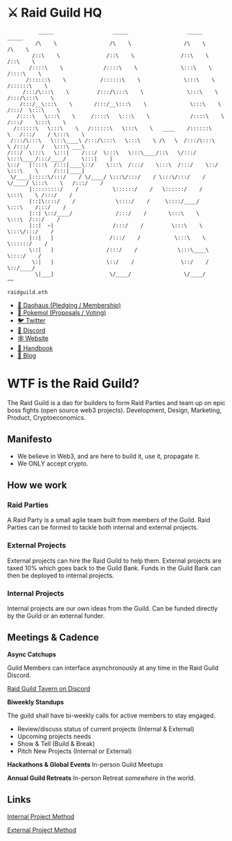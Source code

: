 # :crossed_swords: Raid Guild HQ
                                      

              _____                   _____                   _____                   _____          
             /\    \                 /\    \                 /\    \                 /\    \         
            /::\    \               /::\    \               /::\    \               /::\    \        
           /::::\    \             /::::\    \              \:::\    \             /::::\    \       
          /::::::\    \           /::::::\    \              \:::\    \           /::::::\    \      
         /:::/\:::\    \         /:::/\:::\    \              \:::\    \         /:::/\:::\    \     
        /:::/__\:::\    \       /:::/__\:::\    \              \:::\    \       /:::/  \:::\    \    
       /::::\   \:::\    \     /::::\   \:::\    \             /::::\    \     /:::/    \:::\    \   
      /::::::\   \:::\    \   /::::::\   \:::\    \   ____    /::::::\    \   /:::/    / \:::\    \  
     /:::/\:::\   \:::\____\ /:::/\:::\   \:::\    \ /\   \  /:::/\:::\    \ /:::/    /   \:::\ ___\ 
    /:::/  \:::\   \:::|    /:::/  \:::\   \:::\____/::\   \/:::/  \:::\____/:::/____/     \:::|    |
    \::/   |::::\  /:::|____\::/    \:::\  /:::/    \:::\  /:::/    \::/    \:::\    \     /:::|____|
     \/____|:::::\/:::/    / \/____/ \:::\/:::/    / \:::\/:::/    / \/____/ \:::\    \   /:::/    / 
           |:::::::::/    /           \::::::/    /   \::::::/    /           \:::\    \ /:::/    /  
           |::|\::::/    /             \::::/    /     \::::/____/             \:::\    /:::/    /   
           |::| \::/____/              /:::/    /       \:::\    \              \:::\  /:::/    /    
           |::|  ~|                   /:::/    /         \:::\    \              \:::\/:::/    /     
           |::|   |                  /:::/    /           \:::\    \              \::::::/    /      
           \::|   |                 /:::/    /             \:::\____\              \::::/    /       
            \:|   |                 \::/    /               \::/    /               \::/____/        
             \|___|                  \/____/                 \/____/                 ~~         

`raidguild.eth`

- [:japanese_castle: Daohaus (Pledging / Membership)](https://daohaus.club/dao/v2/0xbeb3e32355a933501c247e2dbde6e6ca2489bf3d)
- [:japanese_ogre: Pokemol (Proposals / Voting)](https://pokemol.com/dao/0xbeb3e32355a933501c247e2dbde6e6ca2489bf3d)
- [:bird: Twitter](https://twitter.com/RaidGuild)
- [:speech_balloon: Discord](https://discord.gg/WFYvtw4)
- [:spider_web: Website](https://raidguild.org)
- [:book: Handbook](https://handbook.raidguild.org/)
- [:memo: Blog](https://scroll.raidguild.org/)

# WTF is the Raid Guild?

The Raid Guild is a dao for builders to form Raid Parties and team up on epic boss fights (open source web3 projects). Development, Design, Marketing, Product, Cryptoeconomics.

## Manifesto

- We believe in Web3, and are here to build it, use it, propagate it.
- We ONLY accept crypto.

## How we work

### Raid Parties

A Raid Party is a small agile team built from members of the Guild. Raid Parties can be formed to tackle both internal and external projects.

### External Projects

External projects can hire the Raid Guild to help them. External projects are taxed 10% which goes back to the Guild Bank. Funds in the Guild Bank can then be deployed to internal projects.

### Internal Projects

Internal projects are our own ideas from the Guild. Can be funded directly by the Guild or an external funder.

## Meetings & Cadence

**Async Catchups**

Guild Members can interface asynchronously at any time in the Raid Guild Discord.

[Raid Guild Tavern on Discord](https://discord.gg/Uz9p7rq)

**Biweekly Standups**

The guild shall have bi-weekly calls for active members to stay engaged.

- Review/discuss status of current projects (Internal & External)
- Upcoming projects needs
- Show & Tell (Build & Break)
- Pitch New Projects (Internal or External)

**Hackathons & Global Events**
In-person Guild Meetups

**Annual Guild Retreats**
In-person Retreat _somewhere_ in the world.

## Links

[Internal Project Method](./InternalProjectMethod.md)

[External Project Method](./ExternalProjectMethod.md)
